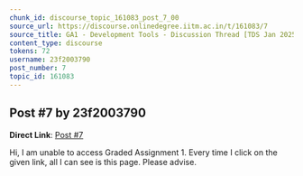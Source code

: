 ```yaml
---
chunk_id: discourse_topic_161083_post_7_00
source_url: https://discourse.onlinedegree.iitm.ac.in/t/161083/7
source_title: GA1 - Development Tools - Discussion Thread [TDS Jan 2025]
content_type: discourse
tokens: 72
username: 23f2003790
post_number: 7
topic_id: 161083
---
```


## Post #7 by 23f2003790

**Direct Link**: [Post #7](https://discourse.onlinedegree.iitm.ac.in/t/161083/7)

Hi, I am unable to access Graded Assignment 1. Every time I click on the given link, all I can see is this page. Please advise.
